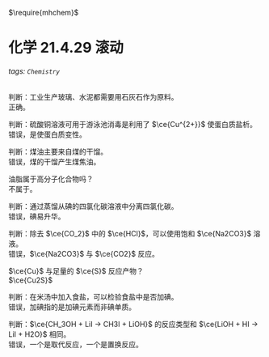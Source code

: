 $\require{mhchem}$

# 化学 21.4.29 滚动

###### tags: `Chemistry`

判断：工业生产玻璃、水泥都需要用石灰石作为原料。  
正确。

判断：硫酸铜溶液可用于游泳池消毒是利用了 $\ce{Cu^{2+}}$ 使蛋白质盐析。  
错误，是使蛋白质变性。

判断：煤油主要来自煤的干馏。  
错误，煤的干馏产生煤焦油。

油脂属于高分子化合物吗？  
不属于。

判断：通过蒸馏从碘的四氯化碳溶液中分离四氯化碳。  
错误，碘易升华。

判断：除去 $\ce{CO_2}$ 中的 $\ce{HCl}$，可以使用饱和 $\ce{Na2CO3}$ 溶液。  
错误，$\ce{Na2CO3}$ 与 $\ce{CO2}$ 反应。

$\ce{Cu}$ 与足量的 $\ce{S}$ 反应产物？  
$\ce{Cu2S}$

判断：在米汤中加入食盐，可以检验食盐中是否加碘。  
错误，加碘指的是加碘元素而非碘单质。

判断：$\ce{CH_3OH + LiI -> CH3I + LiOH}$ 的反应类型和 $\ce{LiOH + HI -> LiI + H2O}$ 相同。  
错误，一个是取代反应，一个是置换反应。